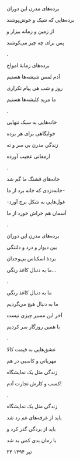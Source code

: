 <!-- 
.. title: برده‌ها
.. slug: bardeh
.. date: 2015-11-30 22:45:53 UTC
.. tags: چارپاره
.. category: 
.. link: 
.. description: 
.. type: text
-->

برده‌های مدرن این دوران

برده‌هایی که شیک و خوش‌پوشند

از زمین و زمانه بیزار و

پس برای چه چیز می‌کوشند

.

برده‌های زمانهٔ امواج

آدم لمس شیشه‌ها هستیم

روز و شب هی پیام تکراری

ما مرید کلیشه‌ها هستیم

.

خانه‌هایی به سبک تنهایی

خوابگاهی برای هر برده

زندگی مدرن بی سر و ته

ارمغانی عجیب آورده

.

خانه‌های قشنگ ما گم شد

خانه‌دزدی که خانه برد از ما-

-غول‌هایی به شکل برج آورد

آسمان هم خراش خورد از ما

.

برده‌های مدرن این دوران

بین دیوار و درد و دلتنگی

بردهٔ اسکناس بی‌وجدان

ما به دنبال کاغذ رنگی...

.

ما به دنبال کاغذ رنگی

ما به دنبال هیچ می‌گردیم

آخر این مسیر چیزی نیست

با همین روزگار سر کردیم

.

عشق‌هایی به قیمت کالا

مهربانی و کاسبی در هم

زندگی مثل یک نمایشگاه

کسب و کارش تجارت آدم!

.

زندگی مثل یک نمایشگاه

باید از غرفه‌های غم رد شد

باید از بردگی گذر کرد و

با زمان بدی کمی بد شد

۲۳ تیر ۱۳۹۴
